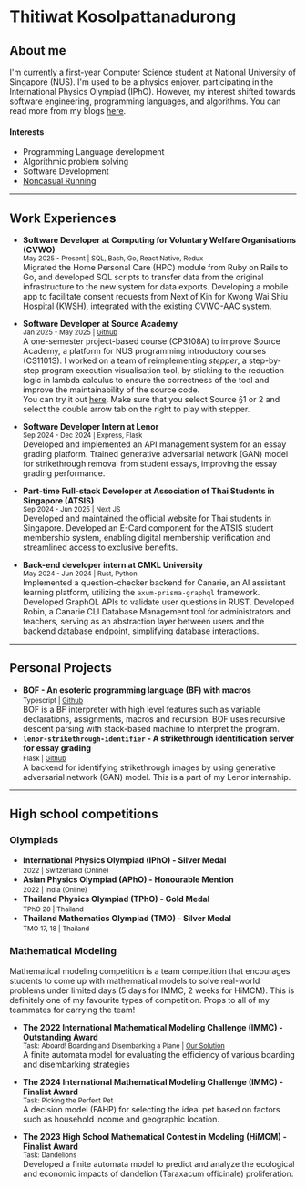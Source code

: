 # Thitiwat Kosolpattanadurong
## About me
I'm currently a first-year Computer Science student at National University of Singapore (NUS). I'm used to be a physics enjoyer, participating in the International Physics Olympiad (IPhO). However, my interest shifted towards software engineering, programming languages, and algorithms. You can read more from my blogs [here](blogs/index.md).

#### Interests
- Programming Language development
- Algorithmic problem solving
- Software Development
- [Noncasual Running](blogs/running.md)
---
## Work Experiences
- **Software Developer at Computing for
Voluntary Welfare Organisations (CVWO)** <br>
<small>May 2025 - Present | SQL, Bash, Go, React Native, Redux </small><br>
Migrated the Home Personal Care (HPC) module from Ruby on Rails to Go, and developed SQL scripts to transfer data from the original infrastructure to the new system for data exports. Developing a mobile app to facilitate consent requests from Next of Kin for Kwong Wai Shiu Hospital (KWSH), integrated with the existing CVWO-AAC system.
- **Software Developer at Source Academy** <br>
<small>Jan 2025 - May 2025 | [Github](https://github.com/source-academy/js-slang/tree/master/src/tracer) </small><br>
A one-semester project-based course (CP3108A) to improve Source Academy, a platform for NUS programming introductory courses (CS1101S).
I worked on a team of reimplementing *stepper*, a step-by-step program execution visualisation tool, by sticking to the reduction logic in lambda calculus to ensure the correctness of the tool and improve the maintainability of the source code. <br>
You can try it out [here](https://sourceacademy.org/playground). Make sure that you select Source §1 or 2 and select the double arrow tab on the right to play with stepper.

- **Software Developer Intern at Lenor** <br>
<small>Sep 2024 - Dec 2024 | Express, Flask </small><br>
Developed and implemented an API management system for an essay grading platform. Trained generative adversarial network (GAN) model for strikethrough removal from student essays, improving the essay grading performance.
- **Part-time Full-stack Developer at Association of Thai Students in Singapore (ATSIS)** <br>
<small>Sep 2024 - Jun 2025 | Next JS </small><br>
Developed and maintained the official website for Thai students in Singapore. Developed an E-Card component for the ATSIS student membership system, enabling digital membership verification
and streamlined access to exclusive benefits.

- **Back-end developer intern at CMKL University** <br>
<small>May 2024 - Jun 2024 | Rust, Python </small><br>
Implemented a question-checker backend for Canarie, an AI assistant learning platform, utilizing the `axum-prisma-graphql` framework. Developed GraphQL APIs to validate user questions in RUST. Developed Robin, a Canarie CLI Database Management tool for administrators and teachers, serving as an abstraction layer between users and the backend database endpoint, simplifying database interactions.
---

## Personal Projects
- **BOF - An esoteric programming language (BF) with macros**<br>
<small>Typescript | [Github](https://bof-blush.vercel.app/) </small><br>
BOF is a BF interpreter with high level features such as variable declarations, assignments, macros and recursion. BOF uses recursive descent parsing with stack-based machine to interpret the program.
- **`lenor-strikethrough-identifier` - A strikethrough identification server for essay grading**<br>
<small>Flask | [Github](https://github.com/CATISNOTSODIUM/lenor-strikethrough-identifier) </small><br>
A backend for identifying strikethrough images by using generative adversarial network (GAN) model. This is a part of my Lenor internship.

---
## High school competitions
### Olympiads
- **International Physics Olympiad (IPhO) - Silver Medal**<br>
<small> 2022 | Switzerland (Online) </small><br>
- **Asian Physics Olympiad (APhO) - Honourable Mention**<br>
<small> 2022 | India (Online) </small><br>
- **Thailand Physics Olympiad (TPhO) - Gold Medal**<br>
<small> TPhO 20 | Thailand </small><br>
- **Thailand Mathematics Olympiad (TMO) - Silver Medal**<br>
<small> TMO 17, 18 | Thailand </small><br>

### Mathematical Modeling
Mathematical modeling competition is a team competition that encourages students to come up with mathematical models to solve real-world problems under limited days (5 days for IMMC, 2 weeks for HiMCM). This is definitely one of my favourite types of competition. Props to all of my teammates for carrying the team!

- **The 2022 International Mathematical Modeling Challenge (IMMC) - Outstanding Award**<br>
<small> Task: Aboard! Boarding and Disembarking a Plane | [Our Solution](https://www.immchallenge.org/Contests/2022/papers/2022031.pdf) </small><br>
A finite automata model for evaluating the efficiency of various boarding and disembarking strategies 

- **The 2024 International Mathematical Modeling Challenge (IMMC) - Finalist Award**<br>
<small> Task: Picking the Perfect Pet </small><br>
A decision model (FAHP) for selecting the ideal pet based on factors such as household income and geographic location.

- **The 2023 High School Mathematical Contest in Modeling (HiMCM) - Finalist Award**<br>
<small> Task: Dandelions </small><br>
Developed a finite automata model to predict and analyze the ecological and economic impacts of dandelion (Taraxacum officinale) proliferation.
